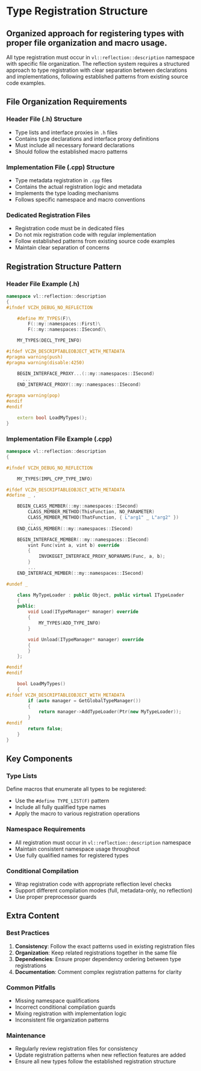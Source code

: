 # Type Registration Structure

## Organized approach for registering types with proper file organization and macro usage.

All type registration must occur in `vl::reflection::description` namespace with specific file organization. The reflection system requires a structured approach to type registration with clear separation between declarations and implementations, following established patterns from existing source code examples.

## File Organization Requirements

### Header File (.h) Structure
- Type lists and interface proxies in `.h` files
- Contains type declarations and interface proxy definitions
- Must include all necessary forward declarations
- Should follow the established macro patterns

### Implementation File (.cpp) Structure  
- Type metadata registration in `.cpp` files
- Contains the actual registration logic and metadata
- Implements the type loading mechanisms
- Follows specific namespace and macro conventions

### Dedicated Registration Files
- Registration code must be in dedicated files
- Do not mix registration code with regular implementation
- Follow established patterns from existing source code examples
- Maintain clear separation of concerns

## Registration Structure Pattern

### Header File Example (.h)
```cpp
namespace vl::reflection::description
{
#ifndef VCZH_DEBUG_NO_REFLECTION

    #define MY_TYPES(F)\
        F(::my::namespaces::First)\
        F(::my::namespaces::ISecond)\

    MY_TYPES(DECL_TYPE_INFO)

#ifdef VCZH_DESCRIPTABLEOBJECT_WITH_METADATA
#pragma warning(push)
#pragma warning(disable:4250)

    BEGIN_INTERFACE_PROXY...(::my::namespaces::ISecond)
      ...
    END_INTERFACE_PROXY(::my::namespaces::ISecond)

#pragma warning(pop)
#endif
#endif

    extern bool LoadMyTypes();
}
```

### Implementation File Example (.cpp)
```cpp
namespace vl::reflection::description
{

#ifndef VCZH_DEBUG_NO_REFLECTION

    MY_TYPES(IMPL_CPP_TYPE_INFO)

#ifdef VCZH_DESCRIPTABLEOBJECT_WITH_METADATA
#define _ ,

    BEGIN_CLASS_MEMBER(::my::namespaces::ISecond)
        CLASS_MEMBER_METHOD(ThisFunction, NO_PARAMETER)
        CLASS_MEMBER_METHOD(ThatFunction, { L"arg1" _ L"arg2" })
        ...
    END_CLASS_MEMBER(::my::namespaces::ISecond)

    BEGIN_INTERFACE_MEMBER(::my::namespaces::ISecond)
        vint Func(vint a, vint b) override
        {
            INVOKEGET_INTERFACE_PROXY_NOPARAMS(Func, a, b);
        }
        ...
    END_INTERFACE_MEMBER(::my::namespaces::ISecond)

#undef _

    class MyTypeLoader : public Object, public virtual ITypeLoader
    {
    public:
        void Load(ITypeManager* manager) override
        {
            MY_TYPES(ADD_TYPE_INFO)
        }

        void Unload(ITypeManager* manager) override
        {
        }
    };

#endif
#endif

    bool LoadMyTypes()
    {
#ifdef VCZH_DESCRIPTABLEOBJECT_WITH_METADATA
        if (auto manager = GetGlobalTypeManager())
        {
            return manager->AddTypeLoader(Ptr(new MyTypeLoader));
        }
#endif
        return false;
    }
}
```

## Key Components

### Type Lists
Define macros that enumerate all types to be registered:
- Use the `#define TYPE_LIST(F)` pattern
- Include all fully qualified type names
- Apply the macro to various registration operations

### Namespace Requirements
- All registration must occur in `vl::reflection::description` namespace
- Maintain consistent namespace usage throughout
- Use fully qualified names for registered types

### Conditional Compilation
- Wrap registration code with appropriate reflection level checks
- Support different compilation modes (full, metadata-only, no reflection)
- Use proper preprocessor guards

## Extra Content

### Best Practices

1. **Consistency**: Follow the exact patterns used in existing registration files
2. **Organization**: Keep related registrations together in the same file
3. **Dependencies**: Ensure proper dependency ordering between type registrations
4. **Documentation**: Comment complex registration patterns for clarity

### Common Pitfalls

- Missing namespace qualifications
- Incorrect conditional compilation guards  
- Mixing registration with implementation logic
- Inconsistent file organization patterns

### Maintenance

- Regularly review registration files for consistency
- Update registration patterns when new reflection features are added
- Ensure all new types follow the established registration structure